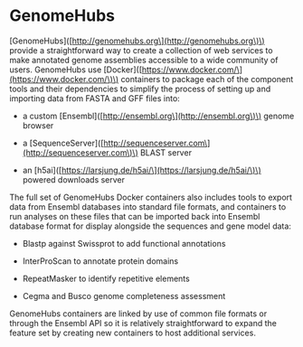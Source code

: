 # GenomeHubs

\[GenomeHubs\]\([http://genomehubs.org\](http://genomehubs.org\)\) provide a straightforward way to create a collection of web services to make annotated genome assemblies accessible to a wide community of users. GenomeHubs use \[Docker\]\([https://www.docker.com/\](https://www.docker.com/\)\) containers to package each of the component tools and their dependencies to simplify the process of setting up and importing data from FASTA and GFF files into:

* a custom \[Ensembl\]\([http://ensembl.org\](http://ensembl.org\)\) genome browser

* a \[SequenceServer\]\([http://sequenceserver.com\](http://sequenceserver.com\)\) BLAST server

* an \[h5ai\]\([https://larsjung.de/h5ai/\](https://larsjung.de/h5ai/\)\) powered downloads server

The full set of GenomeHubs Docker containers also includes tools to export data from Ensembl databases into standard file formats, and containers to run analyses on these files that can be imported back into Ensembl database format for display alongside the sequences and gene model data:

* Blastp against Swissprot to add functional annotations

* InterProScan to annotate protein domains

* RepeatMasker to identify repetitive elements

* Cegma and Busco genome completeness assessment

GenomeHubs containers are linked by use of common file formats or through the Ensembl API so it is relatively straightforward to expand the feature set by creating new containers to host additional services.

